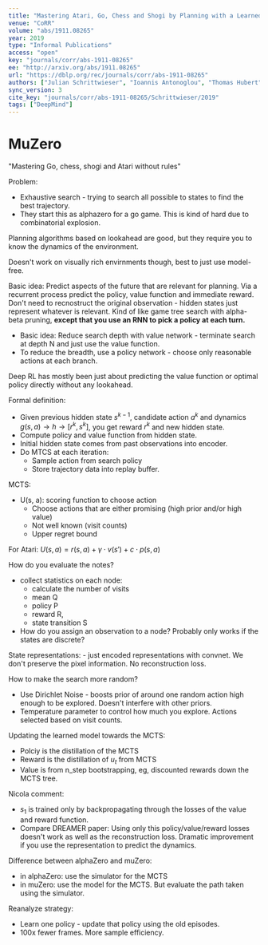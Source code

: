 ```yaml
---
title: "Mastering Atari, Go, Chess and Shogi by Planning with a Learned Model."
venue: "CoRR"
volume: "abs/1911.08265"
year: 2019
type: "Informal Publications"
access: "open"
key: "journals/corr/abs-1911-08265"
ee: "http://arxiv.org/abs/1911.08265"
url: "https://dblp.org/rec/journals/corr/abs-1911-08265"
authors: ["Julian Schrittwieser", "Ioannis Antonoglou", "Thomas Hubert", "Karen Simonyan", "Laurent Sifre", "Simon Schmitt", "Arthur Guez", "Edward Lockhart", "Demis Hassabis", "Thore Graepel", "Timothy P. Lillicrap", "David Silver"]
sync_version: 3
cite_key: "journals/corr/abs-1911-08265/Schrittwieser/2019"
tags: ["DeepMind"]
---
```

# MuZero

"Mastering Go, chess, shogi and Atari without rules"

Problem:
 - Exhaustive search - trying to search all possible to states to find the best trajectory.
 - They start this as alphazero for a go game. This is kind of hard due to combinatorial explosion.


Planning algorithms based on lookahead are good, but they require you to know the dynamics of the environment.

Doesn't work on visually rich envirnments though, best to just use model-free.

Basic idea: Predict aspects of the future that are relevant for planning. Via a recurrent process predict the
policy, value function and immediate reward. Don't need to recnostruct the original observation - hidden
states just represent whatever is relevant. Kind of like game tree search with alpha-beta pruning, **except that
you use an RNN to pick a policy at each turn.**

 - Basic idea: Reduce search depth with value network - terminate search at depth N and just use the value function.
 - To reduce the breadth, use a policy network - choose only reasonable actions at each branch.

Deep RL has mostly been just about predicting the value function or optimal policy directly without any lookahead.

Formal definition:
 * Given previous hidden state $s^{k - 1}$, candidate action $a^k$ and dynamics $g(s, a) \to h \to [r^k, s^k]$, you get
   reward $r^k$ and new hidden state.
 * Compute policy and value function from hidden state.
 * Initial hidden state comes from past observations into encoder.
 * Do MTCS at each iteration:
   * Sample action from search policy
   * Store trajectory data into replay buffer.


MCTS:

 - U(s, a): scoring function to choose action
	 - Choose actions that are either promising (high prior and/or high value)
	 - Not well known (visit counts)
	 - Upper regret bound


For Atari: $U(s, a) = r(s, a) + \gamma \cdot v(s') + c \cdot p(s, a)$

How do you evaluate the notes?
 - collect statistics on each node:
	 - calculate the number of visits
	 - mean Q
	 - policy P
	 - reward R,
	 - state transition S
 - How do you assign an observation to a node? Probably only works if the states are discrete?


State representations: - just encoded representations with convnet. We don't preserve the pixel information. No reconstruction loss.

How to make the search more random?
 - Use Dirichlet Noise - boosts prior of around one random action high enough to be explored. Doesn't interfere with other priors.
 - Temperature parameter to control how much you explore. Actions selected based on visit counts.

Updating the learned model towards the MCTS:
 - Polciy is the distillation of the MCTS
 - Reward is the distillation of $u_t$ from MCTS
 - Value is from n_step bootstrapping, eg, discounted rewards down the MCTS tree.

Nicola comment:
 - $s_1$ is trained only by backpropagating through the losses of the value and reward function.
 - Compare DREAMER paper: Using only this policy/value/reward losses doesn't work as well as the reconstruction loss. Dramatic improvement if you use the representation to predict the dynamics.

Difference between alphaZero and muZero:
 - in alphaZero: use the simulator for the MCTS
 - in muZero: use the model for the MCTS. But evaluate the path taken using the simulator.



Reanalyze strategy:
 - Learn one policy - update that policy using the old episodes.
 - 100x fewer frames. More sample efficiency.